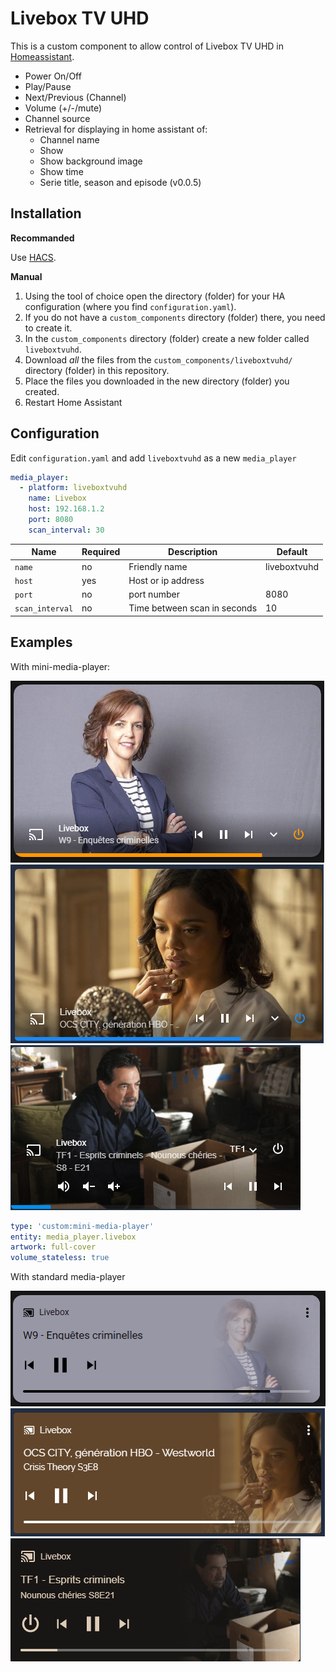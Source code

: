 # Livebox TV UHD

This is a custom component to allow control of Livebox TV UHD in [Homeassistant](https://home-assistant.io).

- Power On/Off
- Play/Pause
- Next/Previous (Channel)
- Volume (+/-/mute)
- Channel source
- Retrieval for displaying in home assistant of:
  - Channel name
  - Show
  - Show background image
  - Show time
  - Serie title, season and episode (v0.0.5)

## Installation 

**Recommanded**

Use [HACS](https://hacs.xyz/).

**Manual**

1. Using the tool of choice open the directory (folder) for your HA configuration (where you find `configuration.yaml`).
2. If you do not have a `custom_components` directory (folder) there, you need to create it.
3. In the `custom_components` directory (folder) create a new folder called `liveboxtvuhd`.
4. Download _all_ the files from the `custom_components/liveboxtvuhd/` directory (folder) in this repository.
5. Place the files you downloaded in the new directory (folder) you created.
6. Restart Home Assistant

## Configuration

Edit `configuration.yaml` and add `liveboxtvuhd` as a new `media_player`

```yaml
media_player:
  - platform: liveboxtvuhd
    name: Livebox
    host: 192.168.1.2
    port: 8080
    scan_interval: 30
```

Name|Required|Description|Default
--|--|--|--
`name`|no|Friendly name|liveboxtvuhd
`host`|yes|Host or ip address| 
`port`|no|port number|8080 
`scan_interval`|no|Time between scan in seconds|10

## Examples
With mini-media-player:

![Example](https://github.com/AkA57/liveboxtvuhd/blob/dev/screenshot/example.png)
![Example](https://github.com/AkA57/liveboxtvuhd/blob/dev/screenshot/example4.png)
![Example](https://github.com/AkA57/liveboxtvuhd/blob/dev/screenshot/example5.png)
```yaml
type: 'custom:mini-media-player'
entity: media_player.livebox
artwork: full-cover
volume_stateless: true
```


With standard media-player 

![Example](https://github.com/AkA57/liveboxtvuhd/blob/dev/screenshot/example2.png)
![Example](https://github.com/AkA57/liveboxtvuhd/blob/dev/screenshot/example3.png)
![Example](https://github.com/AkA57/liveboxtvuhd/blob/dev/screenshot/example6.png)


